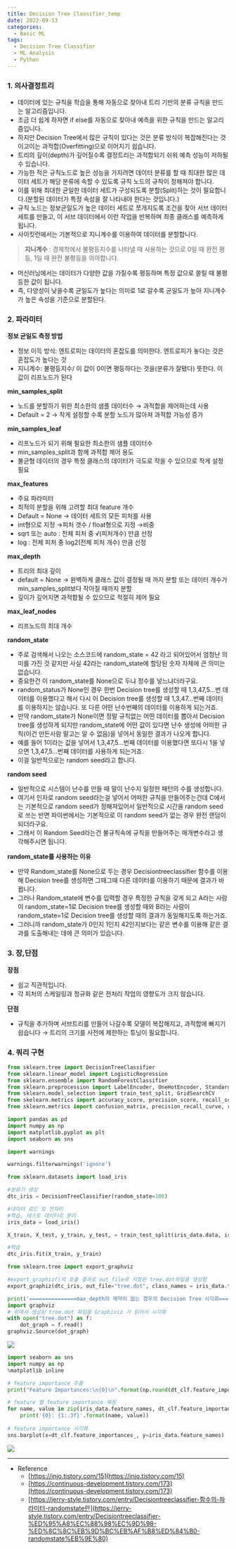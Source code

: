```yaml
---
title: Decision Tree Classifier_temp
date: 2022-09-13
categories:
  - Basic ML
tags: 
  - Decision Tree Classifier
  - ML Analysis
  - Python
---
```


### 1. 의사결정트리
- 데이터에 있는 규칙을 학습을 통해 자동으로 찾아내 트리 기반의 분류 규칙을 만드는 알고리즘입니다.
- 조금 더 쉽게 하자면 if else를 자동으로 찾아내 예측을 위한 규칙을 만드는 알고리즘입니다.
- 하지만 Decision Tree에서 많은 규칙이 있다는 것은 분류 방식이 복잡해진다는 것이고이는 과적합(Overfitting)으로 이어지기 쉽습니다.
- 트리의 깊이(depth)가 깊어질수록 결정트리는 과적합되기 쉬워 예측 성능이 저하될 수 있습니다.
- 가능한 적은 규칙노드로 높은 성능을 가지려면 데이터 분류를 할 때 최대한 많은 데이터 세트가 해당 분류에 속할 수 있도록 규칙 노드의 규칙이 정해져야 합니다.
- 이를 위해 최대한 균일한 데이터 세트가 구성되도록 분할(Split)하는 것이 필요합니다.(분할된 데이터가 특정 속성을 잘 나타내야 한다는 것입니다.)
- 규칙 노드는 정보균일도가 높은 데이터 세트로 쪼개지도록 조건을 찾아 서브 데이터 세트를 만들고, 이 서브 데이터에서 이런 작업을 반복하며 최종 클래스를 예측하게 됩니다.
- 사이킷런에서는 기본적으로 지니계수를 이용하여 데이터를 분할합니다.


>**지니계수** : 경제학에서 불평등지수를 나타낼 때 사용하는 것으로 0일 때 완전 평등, 1일 때 완전 불평등을 의미합니다.

- 머신러닝에서는 데이터가 다양한 값을 가질수록 평등하며 특정 값으로 쏠릴 때 불평등한 값이 됩니다.
- 즉, 다양성이 낮을수록 균일도가 높다는 의미로 1로 갈수록 균일도가 높아 지니계수가 높은 속성을 기준으로 분할된다.

### 2. 파라미터
**정보 균일도 측정 방법**
- 정보 이득 방식: 엔트로피는 데이터의 혼잡도를 의미한다. 엔트로피가 놓다는 것은 혼잡도가 높다는 것
- 지니계수: 불평등지수/ 이 값이 0이면 평등하다는 것을(분류가 잘됐다) 뜻한다. 이 값이 리프노드가 된다

**min_samples_split**
- 노드를 분할하기 위한 최소한의 샘플 데이터수 → 과적합을 제어하는데 사용
- Default = 2 → 작게 설정할 수록 분할 노드가 많아져 과적합 가능성 증가

**min_samples_leaf**
- 리프노드가 되기 위해 필요한 최소한의 샘플 데이터수
- min_samples_split과 함께 과적합 제어 용도
- 불균형 데이터의 경우 특정 클래스의 데이터가 극도로 작을 수 있으므로 작게 설정 필요

**max_features** 
- 주요 파라미터
- 최적의 분할을 위해 고려할 최대 feature 개수
- Default = None → 데이터 세트의 모든 피처를 사용
- int형으로 지정 →피처 갯수 / float형으로 지정 →비중
- sqrt 또는 auto : 전체 피처 중 √(피처개수) 만큼 선정
- log : 전체 피처 중 log2(전체 피처 개수) 만큼 선정

**max_depth**
- 트리의 최대 깊이
- default = None → 완벽하게 클래스 값이 결정될 때 까지 분할 또는 데이터 개수가 min_samples_split보다 작아질 때까지 분할
- 깊이가 깊어지면 과적합될 수 있으므로 적절히 제어 필요

**max_leaf_nodes**
- 리프노드의 최대 개수

**random_state**
- 주로 검색해서 나오는 소스코드에 random_state = 42 라고 되어있어서 엄청난 의미를 가진 것 같지만 사실 42라는 random_state에 할당된 숫자 자체에 큰 의미는 없습니다.
- 중요한건 이 random_state를 None으로 두냐 정수를 넣느냐더라구요.
- random_status가 None인 경우 한번 Decision tree를 생성할 때 1,3,47,5...번 데이터를 이용했다고 해서 다시 이 Decision tree를 생성할 때 1,3,47...번째 데이터를 이용하지는 않습니다. 또 다른 어떤 난수번째의 데이터를 이용하게 되는거죠.
- 만약 random_state가 None이면 정말 규칙없는 어떤 데이터를 뽑아서 Decision tree를 생성하게 되지만 random_state에 어떤 값이 있다면 난수 생성에 어떠한 규칙(이건 만든사람 말고는 알 수 없음)을 넣어서 동일한 결과가 나오게 합니다.
- 예를 들어 1이라는 값을 넣어서 1,3,47,5...번째 데이터를 이용했다면 또다시 1을 넣으면 1,3,47,5...번째 데이터를 사용하게 되는거죠.
- 이걸 일반적으로는 random seed라고 합니다.

**random seed**
- 일반적으로 시스템이 난수를 만들 때 말이 난수지 일정한 패턴의 수를 생성합니다.
- 여기서 인자로 random seed라는걸 넣어서 어떠한 규칙을 만들어주는건데 C에서는 기본적으로 random seed가 정해져있어서 일반적으로 시간을 random seed로 쓰는 반면 파이썬에서는 기본적으로 이 random seed가 없는 경우 완전 랜덤이 되더라구요.
- 그래서 이 Random Seed라는건 불규칙속에 규칙을 만들어주는 매개변수라고 생각해주시면 됩니다.

**random_state를 사용하는 이유**
- 만약 Random_state를 None으로 두는 경우 Decisiontreeclassifier 함수를 이용해 Decision tree를 생성하면 그때그때 다른 데이터를 이용하기 때문에 결과가 바뀝니다.
- 그러나 Random_state에 변수를 입력할 경우 특정한 규칙을 갖게 되고 A라는 사람이 random_state=1로 Decision tree를 생성할 때와 B라는 사람이 random_state=1로 Decision tree를 생성할 때의 결과가 동일해지도록 하는거죠.
- 그러니까 random_state가 0인지 1인지 42인지보다는 같은 변수를 이용해 같은 결과를 도출해내는 데에 큰 의미가 있습니다.

### 3. 장,단점
**장점**
- 쉽고 직관적입니다.
- 각 피처의 스케일링과 정규화 같은 전처리 작업의 영향도가 크지 않습니다.

**단점**
- 규칙을 추가하며 서브트리를 만들어 나갈수록 모델이 복잡해지고, 과적합에 빠지기 쉽습니다 → 트리의 크기를 사전에 제한하는 튜닝이 필요합니다.

### 4. 쿼리 구현
```python
from sklearn.tree import DecisionTreeClassifier
from sklearn.linear_model import LogisticRegression
from sklearn.ensemble import RandomForestClassifier
from sklearn.preprocession import LabelEncoder, OneHotEncoder, StandardScaler, MinMaxScaler, Binarizer
from sklearn.model_selection import train_test_split, GridSearchCV
from skelearn.metrics import accuracy_score, precision_score, recall_score, f1_score, roc_auc_score
from sklearn.metrics import confusion_matrix, precision_recall_curve, roc_curve

import pandas as pd
import numpy as np
import matplotlib.pyplot as plt
import seaborn as sns

import warnings

warnings.filterwarnings('ignore')

from sklearn.datasets import load_iris

#분류기 생성
dtc_iris = DecisionTreeClassifier(random_state=100)

#데이터 로드 및 전처리
#학습, 테스트 데이터로 분리
iris_data = load_iris()

X_train, X_test, y_train, y_test, = train_test_split(iris_data.data, iris_data.target, test_size=0.2, random_state=100)

#학습
dtc_iris.fit(X_train, y_train)

from sklearn.tree import export_graphviz

#export_graphiz()의 호출 결과로 out_file로 지정된 tree.dot파일을 생성함
export_graphiz(dtc_iris, out_file="tree.dot", class_names = iris_data.target_names, feature_names = iris_data.feature_names, impurity=True, filled=True)

print('===============max_depth의 제약이 없는 경우의 Decision Tree 시각화==================')
import graphviz
# 위에서 생성된 tree.dot 파일을 Graphiviz 가 읽어서 시각화
with open("tree.dot") as f:
    dot_graph = f.read()
graphviz.Source(dot_graph)
```
    
![](images/Decision_Tree/Untitled.png)
    
```python
import seaborn as sns
import numpy as np
%matplotlib inline

# feature importance 추출
print("Feature Importances:\n{0}\n".format(np.round(dt_clf.feature_importances_, 3)))

# feature 별 feature importance 매핑
for name, value in zip(iris_data.feature_names, dt_clf.feature_importances_):
    print('{0}: {1:.3f}'.format(name, value))
    
# feature importance 시각화
sns.barplot(x=dt_clf.feature_importances_, y=iris_data.feature_names)
```
    
![](images/Decision_Tree/Untitled%201.png)

---
- Reference
    - [https://injo.tistory.com/15](https://injo.tistory.com/15)
    - [https://continuous-development.tistory.com/173](https://continuous-development.tistory.com/173)
    - [https://jerry-style.tistory.com/entry/Decisiontreeclassifier-함수의-파라미터-randomstate란](https://jerry-style.tistory.com/entry/Decisiontreeclassifier-%ED%95%A8%EC%88%98%EC%9D%98-%ED%8C%8C%EB%9D%BC%EB%AF%B8%ED%84%B0-randomstate%EB%9E%80)